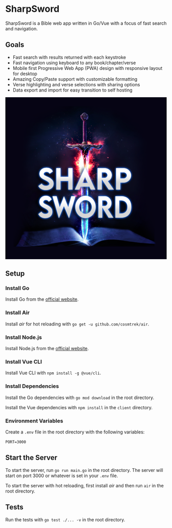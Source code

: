 # SharpSword

SharpSword is a Bible web app written in Go/Vue with a focus of fast search and navigation. 

## Goals

- Fast search with results returned with each keystroke
- Fast navigation using keyboard to any book/chapter/verse
- Mobile first Progressive Web App (PWA) design with responsive layout for desktop
- Amazing Copy/Paste support with customizable formatting
- Verse highlighting and verse selections with sharing options
- Data export and import for easy transition to self hosting

![SharpSword](./logo/sword_zoom_sq_512.png)

## Setup

### Install Go

Install Go from the [official website](https://golang.org/doc/install).

### Install Air

Install _air_ for hot reloading with `go get -u github.com/cosmtrek/air`.

### Install Node.js

Install Node.js from the [official website](https://nodejs.org/en/download/).

### Install Vue CLI

Install Vue CLI with `npm install -g @vue/cli`.

### Install Dependencies

Install the Go dependencies with `go mod download` in the root directory.

Install the Vue dependencies with `npm install` in the `client` directory.

### Environment Variables

Create a `.env` file in the root directory with the following variables:
```
PORT=3000
```

## Start the Server

To start the server, run `go run main.go` in the root directory. The server will start on port 3000 or whatever is set in your `.env` file.

To start the server with hot reloading, first install _air_ and then run `air` in the root directory.


## Tests

Run the tests with `go test ./... -v` in the root directory.
